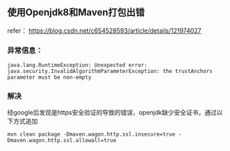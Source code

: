 
## 使用Openjdk8和Maven打包出错

refer： https://blog.csdn.net/c654528593/article/details/121974027

### 异常信息：
```shell
java.lang.RuntimeException: Unexpected error: java.security.InvalidAlgorithmParameterException: the trustAnchors parameter must be non-empty
```

### 解决
经google后发现是https安全验证的导致的错误，openjdk缺少安全证书，通过以下方式追加
```
mvn clean package -Dmaven.wagon.http.ssl.insecure=true -Dmaven.wagon.http.ssl.allowall=true
```